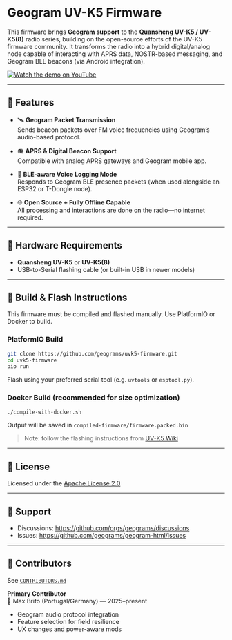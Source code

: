 # Geogram UV-K5 Firmware

This firmware brings **Geogram support** to the **Quansheng UV-K5 / UV-K5(8)** radio series, building on the open-source efforts of the UV-K5 firmware community. It transforms the radio into a hybrid digital/analog node capable of interacting with APRS data, NOSTR-based messaging, and Geogram BLE beacons (via Android integration).

[![Watch the demo on YouTube](https://img.youtube.com/vi/1AmZH70CvOg/maxresdefault.jpg)](https://youtu.be/1AmZH70CvOg)


---

## 📡 Features

- 🛰️ **Geogram Packet Transmission**  
  Sends beacon packets over FM voice frequencies using Geogram’s audio-based protocol.

- 📻 **APRS & Digital Beacon Support**  
  Compatible with analog APRS gateways and Geogram mobile app.

- 🔦 **BLE-aware Voice Logging Mode**  
  Responds to Geogram BLE presence packets (when used alongside an ESP32 or T-Dongle node).

- 🌐 **Open Source + Fully Offline Capable**  
  All processing and interactions are done on the radio—no internet required.

---

## 🧱 Hardware Requirements

- **Quansheng UV-K5** or **UV-K5(8)**
- USB-to-Serial flashing cable (or built-in USB in newer models)

---

## 🔧 Build & Flash Instructions

This firmware must be compiled and flashed manually. Use PlatformIO or Docker to build.

### PlatformIO Build

```bash
git clone https://github.com/geograms/uvk5-firmware.git
cd uvk5-firmware
pio run
```

Flash using your preferred serial tool (e.g. `uvtools` or `esptool.py`).

### Docker Build (recommended for size optimization)

```bash
./compile-with-docker.sh
```

Output will be saved in `compiled-firmware/firmware.packed.bin`

> Note: follow the flashing instructions from [UV-K5 Wiki](https://github.com/ludwich66/Quansheng_UV-K5_Wiki/wiki)

---

## 📄 License

Licensed under the [Apache License 2.0](https://www.apache.org/licenses/LICENSE-2.0)

---

## 📣 Support

- Discussions: https://github.com/orgs/geograms/discussions  
- Issues: https://github.com/geograms/geogram-html/issues

---

## 🤝 Contributors

See [`CONTRIBUTORS.md`](https://github.com/geograms/geogram-html/blob/main/CONTRIBUTORS.md)

**Primary Contributor**  
👤 Max Brito (Portugal/Germany) — 2025–present  
- Geogram audio protocol integration  
- Feature selection for field resilience  
- UX changes and power-aware mods
